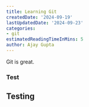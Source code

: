 ```yaml
---
title: Learning Git
createdDate: '2024-09-19'
lastUpdatedDate: '2024-09-23'
categories:
- git
estimatedReadingTimeInMins: 5
author: Ajay Gupta
---
```


Git is great. 

### Test

## Testing

